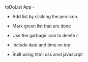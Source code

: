 toDoList App -

- Add list by clicking the pen icon.

- Mark green list that are done

- Use the garbage icon to delete it

- Include date and time on top

- Built using html css amd javascript
